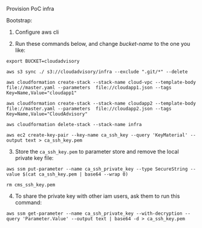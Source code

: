 Provision PoC infra 

Bootstrap:

1. Configure aws cli

2. Run these commands below, and change *bucket-name* to the one you like:
```
export BUCKET=cloudadvisory

aws s3 sync ./ s3://cloudadvisory/infra --exclude ".git/*" --delete

aws cloudformation create-stack --stack-name cloud-vpc --template-body file://master.yaml --parameters  file://cloudapp1.json --tags Key=Name,Value="cloudapp1"

aws cloudformation create-stack --stack-name cloudapp2 --template-body file://master.yaml --parameters  file://cloudapp2.json --tags Key=Name,Value="CloudAdvisory"

aws cloudformation delete-stack --stack-name infra

aws ec2 create-key-pair --key-name ca_ssh_key --query 'KeyMaterial' --output text > ca_ssh_key.pem

```

3. Store the `ca_ssh_key.pem` to parameter store and remove the local private key file:

```
aws ssm put-parameter --name ca_ssh_private_key --type SecureString --value $(cat ca_ssh_key.pem | base64 --wrap 0)

rm cms_ssh_key.pem
```

4. To share the private key with other iam users, ask them to run this command:
```
aws ssm get-parameter --name ca_ssh_private_key --with-decryption --query 'Parameter.Value' --output text | base64 -d > ca_ssh_key.pem
```
